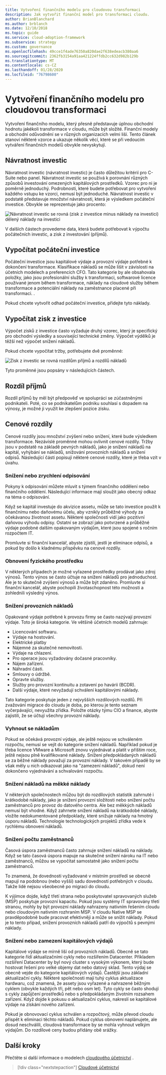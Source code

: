 ```yaml
---
title: Vytvoření finančního modelu pro cloudovou transformaci
description: Jak vytvořit finanční model pro transformaci cloudu.
author: BrianBlanchard
ms.author: brblanch
ms.date: 12/10/2018
ms.topic: guide
ms.service: cloud-adoption-framework
ms.subservice: strategy
ms.custom: governance
ms.openlocfilehash: 49cce1f4ade76350a820dae2f638edeacb380aa6
ms.sourcegitcommit: 2362fb3154a91aa421224ffdb2cc632d982b129b
ms.translationtype: MT
ms.contentlocale: cs-CZ
ms.lasthandoff: 01/28/2020
ms.locfileid: "76798600"
---
```

# <a name="create-a-financial-model-for-cloud-transformation"></a>Vytvoření finančního modelu pro cloudovou transformaci

Vytvoření finančního modelu, který přesně představuje úplnou obchodní hodnotu jakékoli transformace v cloudu, může být složité. Finanční modely a obchodní odůvodnění se v různých organizacích velmi liší. Tento článek stanoví některé vzorce a ukazuje několik věcí, které se při vedoucím vytváření finančních modelů obvykle nevyskytují.

## <a name="return-on-investment"></a>Návratnost investic

Návratnost investic (návratnost investic) je často důležitou kritérií pro C-Suite nebo panel. Návratnost investic se používá k porovnání různých způsobů investování omezených kapitálových prostředků. Vzorec pro ni je poměrně jednoduchý. Podrobnosti, které budete potřebovat pro vytvoření každého vstupu ke vzorci, nemusí být jednoduché. Návratnost investic v podstatě představuje množství návratnosti, která je výsledkem počáteční investice. Obvykle se reprezentuje jako procento:

![Návratnost investic se rovná (zisk z investice minus náklady na investici) dělený náklady na investici](../_images/strategy/formula-roi.png)

V dalších částech provedeme data, která budete potřebovat k výpočtu počátečních investic, a zisk z investování (příjmů).

## <a name="calculate-initial-investment"></a>Vypočítat počáteční investice

Počáteční investice jsou kapitálové výdaje a provozní výdaje potřebné k dokončení transformace. Klasifikace nákladů se může lišit v závislosti na účetních modelech a preferencích CFO. Tato kategorie by ale obsahovala položky, jako jsou profesionální služby k transformaci, softwarové licence používané jenom během transformace, náklady na cloudové služby během transformace a potenciální náklady na zaměstnance placené při transformaci. .

Pokud chcete vytvořit odhad počáteční investice, přidejte tyto náklady.

## <a name="calculate-the-gain-from-investment"></a>Vypočítat zisk z investice

Výpočet zisků z investice často vyžaduje druhý vzorec, který je specifický pro obchodní výsledky a související technické změny. Výpočet výdělků je těžší než výpočet snížení nákladů.

Pokud chcete vypočítat tržby, potřebujete dvě proměnné:

![Zisk z investic se rovná rozdílům příjmů a rozdílů nákladů](../_images/strategy/formula-gain-from-investment.png)

Tyto proměnné jsou popsány v následujících částech.

## <a name="revenue-deltas"></a>Rozdíl příjmů

Rozdíl příjmů by měl být předpověď ve spolupráci se zúčastněnými podnikateli. Poté, co se podnikatelům podniku souhlasí s dopadem na výnosy, je možné ji využít ke zlepšení pozice zisku.

## <a name="cost-deltas"></a>Cenové rozdíly

Cenové rozdíly jsou množství zvýšení nebo snížení, které bude výsledkem transformace. Nezávislé proměnné mohou ovlivnit cenové rozdíly. Tržby jsou v podstatě na základě pevných nákladů, jako je snížení nákladů na kapitál, vyhýbání se nákladů, snižování provozních nákladů a snížení odpisů. Následující části popisují některé cenové rozdíly, které je třeba vzít v úvahu.

### <a name="depreciation-reduction-or-acceleration"></a>Snížení nebo zrychlení odpisování

Pokyny k odpisování můžete mluvit s týmem finančního oddělení nebo finančního oddělení. Následující informace mají sloužit jako obecný odkaz na téma o odpisování.

Když se kapitál investuje do akvizice assetu, může se tato investice použít k finančnímu nebo daňovému účelu, aby vznikly průběžné výhody za očekávanou životnost assetu. Některé společnosti vidí jako pozitivní daňovou výhodu odpisy. Ostatní se zobrazí jako potvrzené a průběžné výdaje podobné dalším opakovaným výdajům, které jsou spojené s ročním rozpočtem IT.

Promluvte si finanční kancelář, abyste zjistili, jestli je eliminace odpisů, a pokud by došlo k kladnému příspěvku na cenové rozdíly.

### <a name="physical-asset-recovery"></a>Obnovení fyzického prostředku

V některých případech je možné vyřazené prostředky prodávat jako zdroj výnosů. Tento výnos se často účtuje na snížení nákladů pro jednoduchost. Ale je to skutečně zvýšení výnosů a může být zdaněno. Promluvte si finanční kancelář, abyste pochopili životaschopnost této možnosti a zohlednili výsledný výnos.

### <a name="operational-cost-reductions"></a>Snížení provozních nákladů

Opakované výdaje potřebné k provozu firmy se často nazývají provozní výdaje. Toto je široká kategorie. Ve většině účetních modelů zahrnuje:

- Licencování softwaru.
- Výdaje na hostování.
- Elektrické platby
- Nájemné za skutečné nemovitosti.
- Výdaje na chlazení.
- Pro operace jsou vyžadovány dočasné pracovníky.
- Nájem zařízení.
- Náhradní části.
- Smlouvy o údržbě.
- Opravte služby.
- Služby pro provozní kontinuitu a zotavení po havárii (BCDR).
- Další výdaje, které nevyžadují schválení kapitálovými náklady.

Tato kategorie poskytuje jeden z nejvyšších rozdílových rozdílů. Při zvažování migrace do cloudu je doba, po kterou je tento seznam vyčerpávající, nevyužita zřídka. Položte otázky týmu CIO a finance, abyste zajistili, že se účtují všechny provozní náklady.

### <a name="cost-avoidance"></a>Vyhnout se nákladům

Pokud se očekává provozní výdaje, ale ještě nejsou ve schváleném rozpočtu, nemusí se vejít do kategorie snížení nákladů. Například pokud je třeba licence VMware a Microsoft znovu vyjednávat a platit v příštím roce, ještě nejsou plně kvalifikované náklady. Snížení předpokládaných nákladů se za běžné náklady považují za provozní náklady. V takovém případě by se však měly u nich odkazovat jako na "zamezení nákladů", dokud není dokončeno vyjednávání a schvalování rozpočtu.

### <a name="soft-cost-reductions"></a>Snížení nákladů na měkké náklady

V některých společnostech můžou být do rozdílových statistik zahrnuté i krátkodobé náklady, jako je snížení provozní složitosti nebo snížení počtu zaměstnanců pro provoz do datového centra. Ale bez měkkých nákladů nemusí být vhodné. Když zahrnete snížení nákladů na krátkodobé náklady, vložíte nedokumentované předpoklady, které snižuje náklady na hmotný úsporu nákladů. Technologie technologických projektů zřídka vede k rychlému obnovení nákladů.

### <a name="headcount-reductions"></a>Snížení počtu zaměstnanců

Časová úspora zaměstnanců často zahrnuje snížení nákladů na náklady. Když se tato časová úspora mapuje na skutečné snížení nároku na IT nebo zaměstnanců, můžou se vypočítat samostatně jako snížení počtu zaměstnanců.

To znamená, že dovednosti vyžadované v místním prostředí se obecně mapují na podobnou (nebo vyšší) sadu dovedností potřebných v cloudu. Takže lidé nejsou všeobecně po migraci do cloudu.

K výjimce dojde, když třetí strana nebo poskytovatel spravovaných služeb (MSP) poskytuje provozní kapacitu. Pokud jsou systémy IT spravovány třetí stranou, mohly by být provozní náklady nahrazeny nativním řešením cloudu nebo cloudovým nativním rozhraním MSP. V cloudu Native MSP se pravděpodobně bude pracovat efektivněji a může se snížit náklady. Pokud je to tento případ, snížení provozních nákladů patří do výpočtů s pevnými náklady.

### <a name="capital-expense-reductions-or-avoidance"></a>Snížení nebo zamezení kapitálových výdajů

Kapitálové výdaje se mírně liší od provozních nákladů. Obecně se tato kategorie řídí aktualizačními cykly nebo rozšířením Datacenter. Příkladem rozšíření Datacenter by byl nový cluster s vysokým výkonem, který bude hostovat řešení pro velké objemy dat nebo datový sklad. Tento výdaj se obecně vejde do kategorie kapitálových výdajů. Častější jsou základní aktualizační cykly. Některé společnosti mají tuhý cyklus aktualizace hardwaru, což znamená, že assety jsou vyřazené a nahrazené běžným cyklem (obvykle každých tři, pět nebo osm let). Tyto cykly se často shodují s cykly zapůjčení prostředků nebo s předpokládaným životním rozsahem zařízení. Když dojde k pokusu o aktualizační cyklus, nakreslí se kapitálové výdaje na získání nového zařízení.

Pokud je obnovovací cyklus schválen a rozpočtový, může převod cloudu přispět k eliminaci těchto nákladů. Pokud cyklus obnovení naplánujete, ale dosud neschválili, cloudová transformace by se mohla vyhnout velkým výdajům. Do rozdílové ceny budou přidány obě srážky.

## <a name="next-steps"></a>Další kroky

Přečtěte si další informace o modelech [cloudového účetnictví](./cloud-accounting.md) .

> [!div class="nextstepaction"]
> [Cloudové účetnictví](./cloud-accounting.md)
